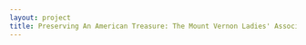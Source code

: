 ```yaml
--- 
layout: project 
title: Preserving An American Treasure: The Mount Vernon Ladies' Association's Early Records & Archives from 1852 to 1951
---
```




